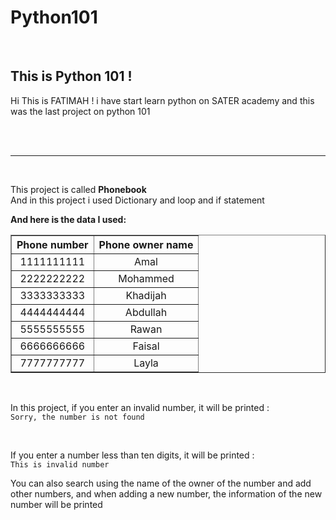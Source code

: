 # Python101
<br>
<h2>This is Python 101 !</h2>
    <p>Hi This is <a src="https://github.com/iF6M">FATIMAH</a> !
    i have start learn python on <a src=https://satr.codes/"">SATER</a> academy 
    and this was the last project on python 101 </p><br><br>
    <hr><br>
    <p>This project is called <b>Phonebook</b><br>
    And in this project i used  Dictionary and loop and if statement</p>
    <b>And here is the data I used: </b>
    <table border="1" style="text-align: center;">
            <tr>
                <th>Phone number</th>
                <th>Phone owner name</th>
            </tr>
            <tr>
                <td>1111111111</td>
                <td>Amal</td>
            </tr>
            <td>2222222222</td>
                <td>Mohammed</td>
                <tr>
                    <td>3333333333</td>
                    <td>Khadijah</td>
                </tr>
                <tr>
                    <td>4444444444</td>
                    <td>Abdullah</td>
                </tr>
                <tr>
                    <td>5555555555</td>
                    <td>Rawan</td>
                </tr>
                <tr>
                    <td>6666666666</td>
                    <td>Faisal</td>
                </tr>
                <tr>
                    <td>7777777777</td>
                    <td>Layla</td>
                </tr>
    </table><br><p>
    In this project, if you enter an invalid number, it will be printed :<br>
    <code>Sorry, the number is not found </code></p><br><p>
    If you enter a number less than ten digits, it will be printed :<br>
    <code>This is invalid number</code></p>
    <p>You can also search using the name of the owner of the number and add other numbers, and when adding a new number, the information of the new number will be printed</p>    
    